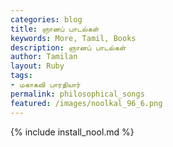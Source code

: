 ```yaml
---  
categories: blog  
title: ஞானப் பாடல்கள்
keywords: More, Tamil, Books  
description: ஞானப் பாடல்கள்
author: Tamilan  
layout: Ruby  
tags:     
- மகாகவி பாரதியார்
permalink: philosophical_songs  
featured: /images/noolkal_96_6.png  
---  
```

{% include install_nool.md %}  
